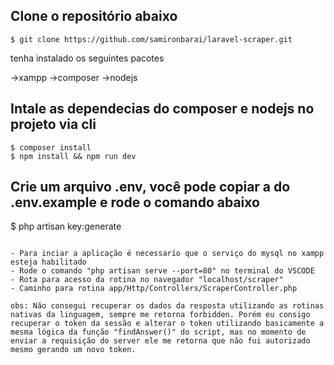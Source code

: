 

## Clone o repositório abaixo
```
$ git clone https://github.com/samironbarai/laravel-scraper.git
```

tenha instalado os seguintes pacotes

->xampp
->composer
->nodejs


## Intale as dependecias do composer e nodejs no projeto via cli
```
$ composer install
$ npm install && npm run dev
```

## Crie um arquivo .env, você pode copiar a do .env.example e rode o comando abaixo
$ php artisan key:generate
```

- Para inciar a aplicação é necessarío que o serviço do mysql no xampp esteja habilitado
- Rode o comando "php artisan serve --port=80" no terminal do VSCODE 
- Rota para acesso da rotina no navegador "localhost/scraper"
- Caminho para rotina app/Http/Controllers/ScraperController.php

obs: Não consegui recuperar os dados da resposta utilizando as rotinas nativas da linguagem, sempre me retorna forbidden. Porém eu consigo recuperar o token da sessão e alterar o token utilizando basicamente a mesma lógica da função "findAnswer()" do script, mas no momento de enviar a requisição do server ele me retorna que não fui autorizado mesmo gerando um novo token.


